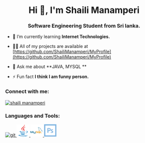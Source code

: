 <h1 align="center">Hi 👋, I'm Shaili Manamperi</h1>
<h3 align="center">Software Engineering Student from Sri lanka.</h3>

- 🌱 I’m currently learning **Internet Technologies.**

- 👨‍💻 All of my projects are available at [https://github.com/ShailiManamperi/MyProfile](https://github.com/ShailiManamperi/MyProfile)

- 💬 Ask me about **JAVA, MYSQL **

- ⚡ Fun fact **I think I am funny person.**

<h3 align="left">Connect with me:</h3>
<p align="left">
<a href="https://linkedin.com/in/shaili manamperi" target="blank"><img align="center" src="https://raw.githubusercontent.com/rahuldkjain/github-profile-readme-generator/master/src/images/icons/Social/linked-in-alt.svg" alt="shaili manamperi" height="30" width="40" /></a>
</p>

<h3 align="left">Languages and Tools:</h3>
<p align="left"> <a href="https://git-scm.com/" target="_blank" rel="noreferrer"> <img src="https://www.vectorlogo.zone/logos/git-scm/git-scm-icon.svg" alt="git" width="40" height="40"/> </a> <a href="https://www.java.com" target="_blank" rel="noreferrer"> <img src="https://raw.githubusercontent.com/devicons/devicon/master/icons/java/java-original.svg" alt="java" width="40" height="40"/> </a> <a href="https://www.mysql.com/" target="_blank" rel="noreferrer"> <img src="https://raw.githubusercontent.com/devicons/devicon/master/icons/mysql/mysql-original-wordmark.svg" alt="mysql" width="40" height="40"/> </a> <a href="https://www.photoshop.com/en" target="_blank" rel="noreferrer"> <img src="https://raw.githubusercontent.com/devicons/devicon/master/icons/photoshop/photoshop-line.svg" alt="photoshop" width="40" height="40"/> </a> </p>
